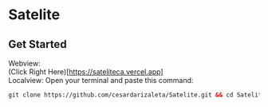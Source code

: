 # **Satelite**

## Get Started  
Webview:  
(Click Right Here)[https://sateliteca.vercel.app]  
Localview: Open your terminal and paste this command:  
```html
git clone https://github.com/cesardarizaleta/Satelite.git && cd Satelite && npm i react react-dom && npm i react-icons && npm start
```
